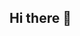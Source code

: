 ## Hi there 👋

<!--
**KorneelTastefever/KorneelTastefever** is a ✨ _special_ ✨ repository because its `README.md` (this file) appears on your GitHub profile.

Here are some ideas to get you started:

- 🔭 I’m currently working as an intern for Tastefever 
- 🌱 I’m currently learning Angular & NestJS
-->
